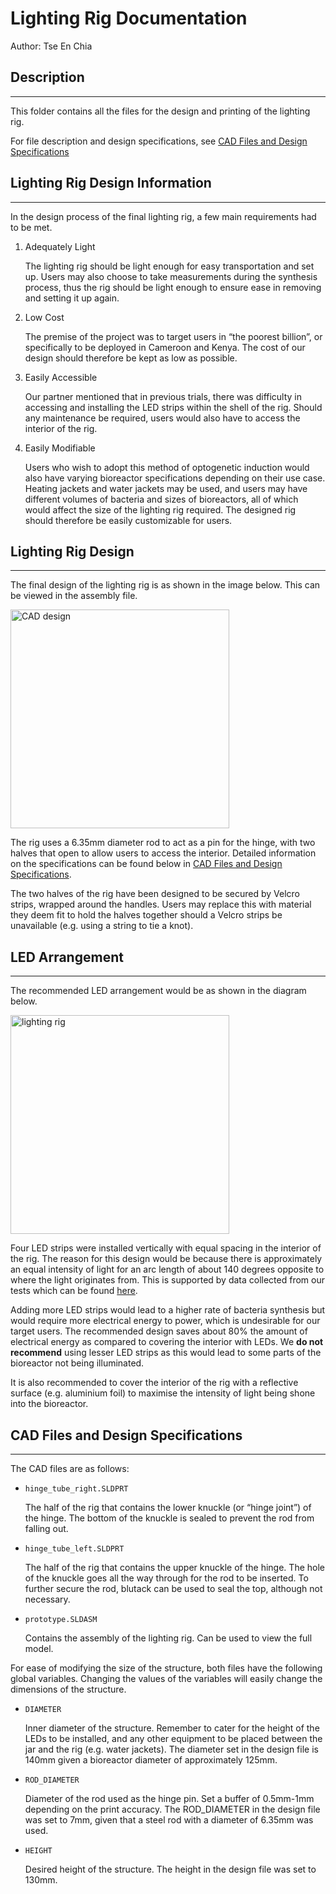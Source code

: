 # Lighting Rig Documentation

Author: Tse En Chia

## Description
---

This folder contains all the files for the design and printing of the lighting rig.

For file description and design specifications, see [CAD Files and Design Specifications](#cad-files-and-design-specifications)

## Lighting Rig Design Information
---

In the design process of the final lighting rig, a few main requirements had to be met.

1. Adequately Light

    The lighting rig should be light enough for easy transportation and set up. Users may also choose to take measurements during the synthesis process, thus the rig should be light enough to ensure ease in removing and setting it up again.

2. Low Cost

    The premise of the project was to target users in “the poorest billion”, or specifically to be deployed in Cameroon and Kenya. The cost of our design should therefore be kept as low as possible.

3. Easily Accessible

    Our partner mentioned that in previous trials, there was difficulty in accessing and installing the LED strips within the shell of the rig. Should any maintenance be required, users would also have to access the interior of the rig.

4. Easily Modifiable

    Users who wish to adopt this method of optogenetic induction would also have varying bioreactor specifications depending on their use case. Heating jackets and water jackets may be used, and users may have different volumes of bacteria and sizes of bioreactors, all of which would affect the size of the lighting rig required. The designed rig should therefore be easily customizable for users. 

## Lighting Rig Design
---

The final design of the lighting rig is as shown in the image below. This can be viewed in the assembly file.

<img src="images/CAD_design.png" alt="CAD design" height="350" />

The rig uses a 6.35mm diameter rod to act as a pin for the hinge, with two halves that open to allow users to access the interior. Detailed information on the specifications can be found below in [CAD Files and Design Specifications](#cad-files-and-design-specifications).

The two halves of the rig have been designed to be secured by Velcro strips, wrapped around the handles. Users may replace this with material they deem fit to hold the halves together should a Velcro strips be unavailable (e.g. using a string to tie a knot).
  
## LED Arrangement
---

The recommended LED arrangement would be as shown in the diagram below.

<img src="images/lighting_rig.png" alt="lighting rig" height="350" />
  
Four LED strips were installed vertically with equal spacing in the interior of the rig. The reason for this design would be because there is approximately an equal intensity of light for an arc length of about 140 degrees opposite to where the light originates from. This is supported by data collected from our tests which can be found [here](https://github.com/ArnavKoshy/GM2-OptogeneticControl/tree/main/Testing%20Rig).
  
Adding more LED strips would lead to a higher rate of bacteria synthesis but would require more electrical energy to power, which is undesirable for our target users. The recommended design saves about 80% the amount of electrical energy as compared to covering the interior with LEDs. We **do not recommend** using lesser LED strips as this would lead to some parts of the bioreactor not being illuminated.
  
It is also recommended to cover the interior of the rig with a reflective surface (e.g. aluminium foil) to maximise the intensity of light being shone into the bioreactor.

## CAD Files and Design Specifications
---

  The CAD files are as follows:

- `hinge_tube_right.SLDPRT`

  The half of the rig that contains the lower knuckle (or “hinge joint”) of the hinge. The bottom of the knuckle is sealed to prevent the rod from falling out.

- `hinge_tube_left.SLDPRT`

  The half of the rig that contains the upper knuckle of the hinge. The hole of the knuckle goes all the way through for the rod to be inserted. To further secure the rod, blutack can be used to seal the top, although not necessary.

- `prototype.SLDASM`

  Contains the assembly of the lighting rig. Can be used to view the full model.

For ease of modifying the size of the structure, both files have the following global variables. Changing the values of the variables will easily change the dimensions of the structure.
  
- `DIAMETER`

  Inner diameter of the structure. Remember to cater for the height of the LEDs to be installed, and any other equipment to be placed between the jar and the rig (e.g. water jackets). The diameter set in the design file is 140mm given a bioreactor diameter of approximately 125mm.

- `ROD_DIAMETER`

  Diameter of the rod used as the hinge pin. Set a buffer of 0.5mm-1mm depending on the print accuracy. The ROD_DIAMETER in the design file was set to 7mm, given that a steel rod with a diameter of 6.35mm was used.

- `HEIGHT`

  Desired height of the structure. The height in the design file was set to 130mm.
